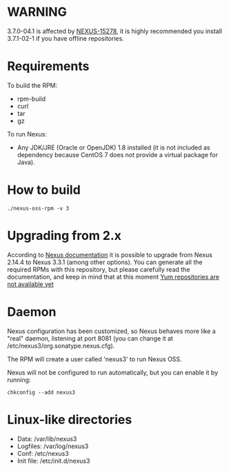 # WARNING

3.7.0-04.1 is affected by [NEXUS-15278](https://issues.sonatype.org/browse/NEXUS-15278), it is highly recommended you install 3.7.1-02-1 if you have offline repositories.

# Requirements

To build the RPM:
- rpm-build
- curl
- tar
- gz

To run Nexus:
- Any JDK/JRE (Oracle or OpenJDK) 1.8 installed (it is not included
  as dependency because CentOS 7 does not provide a virtual package for
  Java).

# How to build

```
./nexus-oss-rpm -v 3
```

# Upgrading from 2.x

According to [Nexus documentation](https://books.sonatype.com/nexus-book/reference3/upgrading.html) it is possible to upgrade from
Nexus 2.14.4 to Nexus 3.3.1 (among other options). You can generate all the required RPMs with this repository, but please carefully
read the documentation, and keep in mind that at this moment [Yum repositories are not available yet](https://support.sonatype.com/hc/en-us/articles/222426568-Nexus-Repository-Manager-Feature-Compatibility-Matrix)

# Daemon

Nexus configuration has been customized, so Nexus behaves more like a
"real" daemon, listening at port 8081 (you can change it at
/etc/nexus3/org.sonatype.nexus.cfg).

The RPM will create a user called 'nexus3' to run Nexus OSS.

Nexus will not be configured to run automatically, but you can enable
it by running:

```
chkconfig --add nexus3
```

# Linux-like directories

- Data: /var/lib/nexus3
- Logfiles: /var/log/nexus3
- Conf: /etc/nexus3
- Init file: /etc/init.d/nexus3
